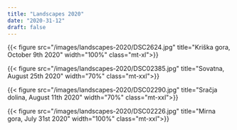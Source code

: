 ```yaml
---
title: "Landscapes 2020"
date: "2020-31-12"
draft: false
---
```


{{< figure src="/images/landscapes-2020/DSC2624.jpg" title="Kriška gora, October 9th 2020" width="100%" class="mt-xl">}}

{{< figure src="/images/landscapes-2020/DSC02385.jpg" title="Sovatna, August 25th 2020" width="70%" class="mt-xxl">}}

{{< figure src="/images/landscapes-2020/DSC02290.jpg" title="Sračja dolina, August 11th 2020" width="70%" class="mt-xxl">}}

{{< figure src="/images/landscapes-2020/DSC02226.jpg" title="Mirna gora, July 31st 2020" width="100%" class="mt-xxl">}}
